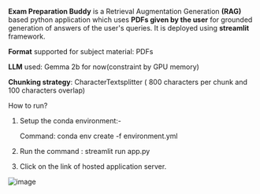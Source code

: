 **Exam Preparation Buddy** is a Retrieval Augmentation Generation **(RAG)** based python application which uses **PDFs given by the user** for grounded generation of answers of the user's queries. It is deployed using **streamlit** framework.

**Format** supported for subject material: PDFs

**LLM** used: Gemma 2b for now(constraint by GPU memory)

**Chunking strategy**: CharacterTextsplitter ( 800 characters per chunk and 100 characters overlap)




How to run?
1. Setup the conda environment:-

   Command:  conda env create -f environment.yml
2. Run the command : streamlit run app.py
3. Click on the link of hosted application server.

![image](https://github.com/user-attachments/assets/cd4f0725-3916-4936-91e1-b0b220aff4e1)

